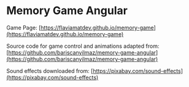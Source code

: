# Memory Game Angular

Game Page: [https://flaviamatdev.github.io/memory-game](https://flaviamatdev.github.io/memory-game)

Source code for game control and animations adapted from: [https://github.com/bariscanyilmaz/memory-game-angular](https://github.com/bariscanyilmaz/memory-game-angular)

Sound effects downloaded from: [https://pixabay.com/sound-effects](https://pixabay.com/sound-effects)
